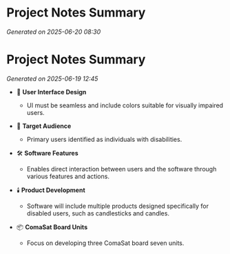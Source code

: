 # Project Notes Summary

*Generated on 2025-06-20 08:30*

# Project Notes Summary

*Generated on 2025-06-19 12:45*

- 🎨 **User Interface Design**
  - UI must be seamless and include colors suitable for visually impaired users.

- 👥 **Target Audience**
  - Primary users identified as individuals with disabilities.

- 🛠️ **Software Features**
  - Enables direct interaction between users and the software through various features and actions.

- 🕯️ **Product Development**
  - Software will include multiple products designed specifically for disabled users, such as candlesticks and candles.

- 📦 **ComaSat Board Units**
  - Focus on developing three ComaSat board seven units.